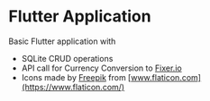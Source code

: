 # Flutter Application

Basic Flutter application with 
* SQLite CRUD operations
* API call for Currency Conversion to [Fixer.io](https://fixer.io/)
* Icons made by [Freepik](https://www.flaticon.com/authors/freepik) from [www.flaticon.com](https://www.flaticon.com/)
